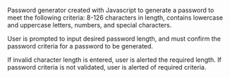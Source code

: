 Password generator created with Javascript to generate a password to meet the following criteria:
8-126 characters in length, contains lowercase and uppercase letters, numbers, and special characters.

User is prompted to input desired password length, and must confirm the password criteria for a password to be generated.

If invalid character length is entered, user is alerted the required length.
If password criteria is not validated, user is alerted of required criteria.
